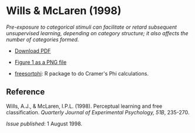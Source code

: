 # Wills & McLaren (1998)

_Pre-exposure to categorical stimuli can facilitate or retard subsequent unsupervised learning, depending on category structure; it also affects the number of categories formed._

- [Download PDF](http://www.willslab.org.uk/pubs/1998willsmclaren.pdf)

- [Figure 1 as a PNG file](http://www.willslab.org.uk/pubs/wm98fig1.png)

- [freesortphi](http://freesortphi.r-forge.r-project.org/): R package to do Cramer's Phi calculations.

## Reference

Wills, A.J., & McLaren, I.P.L. (1998). Perceptual learning and free classification. _Quarterly Journal of Experimental Psychology, 51B_, 235-270. 

_Issue published_: 1 August 1998.

